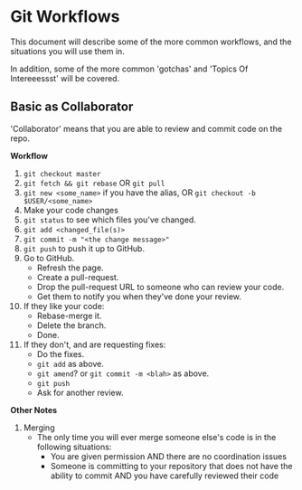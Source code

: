 # Git Workflows

This document will describe some of the more common workflows, and the situations you will use them in.

In addition, some of the more common 'gotchas' and 'Topics Of Intereeessst' will be covered.

## Basic as Collaborator

'Collaborator' means that you are able to review and commit code on the repo.

**Workflow**

1. `git checkout master`
1. `git fetch && git rebase` OR `git pull`
1. `git new <some_name>` if you have the alias, OR `git checkout -b $USER/<some_name>`
1. Make your code changes
1. `git status` to see which files you've changed.
1. `git add <changed_file(s)>`
1. `git commit -m "<the change message>"`
1. `git push` to push it up to GitHub.
1. Go to GitHub.
    * Refresh the page.
    * Create a pull-request.
    * Drop the pull-request URL to someone who can review your code.
    * Get them to notify you when they've done your review.
1. If they like your code:
    * Rebase-merge it.
    * Delete the branch.
    * Done.
1. If they don't, and are requesting fixes:
    * Do the fixes.
    * `git add` as above.
    * `git amend`? or `git commit -m <blah>` as above.
    * `git push`
    * Ask for another review.

**Other Notes**

1. Merging
    * The only time you will ever merge someone else's code is in the following situations:
        * You are given permission AND there are no coordination issues
        * Someone is committing to your repository that does not have the ability to commit AND you have carefully reviewed their code
